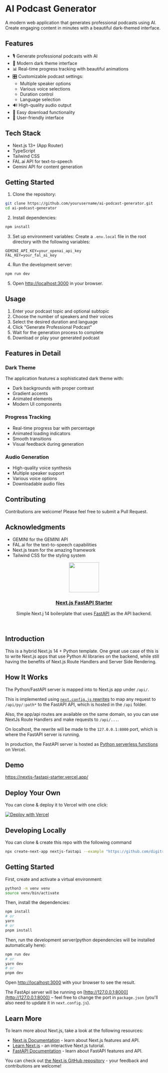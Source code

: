 # AI Podcast Generator

A modern web application that generates professional podcasts using AI. Create engaging content in minutes with a beautiful dark-themed interface.

## Features

- 🎙️ Generate professional podcasts with AI
- 🎨 Modern dark theme interface
- 📊 Real-time progress tracking with beautiful animations
- 🎛️ Customizable podcast settings:
  - Multiple speaker options
  - Various voice selections
  - Duration control
  - Language selection
- 🔊 High-quality audio output
- 💾 Easy download functionality
- 🎯 User-friendly interface

## Tech Stack

- Next.js 13+ (App Router)
- TypeScript
- Tailwind CSS
- FAL.ai API for text-to-speech
- Gemini API for content generation

## Getting Started

1. Clone the repository:

```bash
git clone https://github.com/yourusername/ai-podcast-generator.git
cd ai-podcast-generator
```

2. Install dependencies:

```bash
npm install
```

3. Set up environment variables:
   Create a `.env.local` file in the root directory with the following variables:

```env
GEMINI_API_KEY=your_openai_api_key
FAL_KEY=your_fal_ai_key
```

4. Run the development server:

```bash
npm run dev
```

5. Open [http://localhost:3000](http://localhost:3000) in your browser.

## Usage

1. Enter your podcast topic and optional subtopic
2. Choose the number of speakers and their voices
3. Select the desired duration and language
4. Click "Generate Professional Podcast"
5. Wait for the generation process to complete
6. Download or play your generated podcast

## Features in Detail

### Dark Theme

The application features a sophisticated dark theme with:

- Dark backgrounds with proper contrast
- Gradient accents
- Animated elements
- Modern UI components

### Progress Tracking

- Real-time progress bar with percentage
- Animated loading indicators
- Smooth transitions
- Visual feedback during generation

### Audio Generation

- High-quality voice synthesis
- Multiple speaker support
- Various voice options
- Downloadable audio files

## Contributing

Contributions are welcome! Please feel free to submit a Pull Request.

## Acknowledgments

- GEMINI for the GEMINI API
- FAL.ai for the text-to-speech capabilities
- Next.js team for the amazing framework
- Tailwind CSS for the styling system

<p align="center">
  <a href="https://nextjs-fastapi-starter.vercel.app/">
    <img src="https://assets.vercel.com/image/upload/v1588805858/repositories/vercel/logo.png" height="96">
    <h3 align="center">Next.js FastAPI Starter</h3>
  </a>
</p>

<p align="center">Simple Next.j 14 boilerplate that uses <a href="https://fastapi.tiangolo.com/">FastAPI</a> as the API backend.</p>

<br/>

## Introduction

This is a hybrid Next.js 14 + Python template. One great use case of this is to write Next.js apps that use Python AI libraries on the backend, while still having the benefits of Next.js Route Handlers and Server Side Rendering.

## How It Works

The Python/FastAPI server is mapped into to Next.js app under `/api/`.

This is implemented using [`next.config.js` rewrites](https://github.com/digitros/nextjs-fastapi/blob/main/next.config.js) to map any request to `/api/py/:path*` to the FastAPI API, which is hosted in the `/api` folder.

Also, the app/api routes are available on the same domain, so you can use NextJs Route Handlers and make requests to `/api/...`.

On localhost, the rewrite will be made to the `127.0.0.1:8000` port, which is where the FastAPI server is running.

In production, the FastAPI server is hosted as [Python serverless functions](https://vercel.com/docs/concepts/functions/serverless-functions/runtimes/python) on Vercel.

## Demo

https://nextjs-fastapi-starter.vercel.app/

## Deploy Your Own

You can clone & deploy it to Vercel with one click:

[![Deploy with Vercel](https://vercel.com/button)](https://vercel.com/new/clone?repository-url=https%3A%2F%2Fgithub.com%2Fdigitros%2Fnextjs-fastapi%2Ftree%2Fmain)

## Developing Locally

You can clone & create this repo with the following command

```bash
npx create-next-app nextjs-fastapi --example "https://github.com/digitros/nextjs-fastapi"
```

## Getting Started

First, create and activate a virtual environment:

```bash
python3 -m venv venv
source venv/bin/activate
```

Then, install the dependencies:

```bash
npm install
# or
yarn
# or
pnpm install
```

Then, run the development server(python dependencies will be installed automatically here):

```bash
npm run dev
# or
yarn dev
# or
pnpm dev
```

Open [http://localhost:3000](http://localhost:3000) with your browser to see the result.

The FastApi server will be running on [http://127.0.0.1:8000](http://127.0.0.1:8000) – feel free to change the port in `package.json` (you'll also need to update it in `next.config.js`).

## Learn More

To learn more about Next.js, take a look at the following resources:

- [Next.js Documentation](https://nextjs.org/docs) - learn about Next.js features and API.
- [Learn Next.js](https://nextjs.org/learn) - an interactive Next.js tutorial.
- [FastAPI Documentation](https://fastapi.tiangolo.com/) - learn about FastAPI features and API.

You can check out [the Next.js GitHub repository](https://github.com/vercel/next.js/) - your feedback and contributions are welcome!
